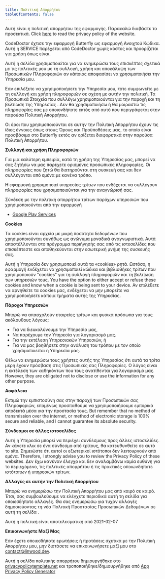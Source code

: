 ```yaml
---
title: Πολιτική Απορρήτου
tableOfContents: false
---
```


Αυτή είναι η πολιτική απορρήτου της εφαρμογής. Παρακαλώ διαβάστε το προσεκτικά.
Click [here](https://go.linwood.dev/privacypolicy) to read the privacy policy of the website.

CodeDoctor έχτισε την εφαρμογή Butterfly ως εφαρμογή Ανοιχτού Κώδικα. Αυτή η SERVICE παρέχεται από CodeDoctor χωρίς κόστος και προορίζεται για χρήση όπως είναι.

Αυτή η σελίδα χρησιμοποιείται για να ενημερώσει τους επισκέπτες σχετικά με τις πολιτικές μου με τη συλλογή, χρήση και αποκάλυψη των Προσωπικών Πληροφοριών αν κάποιος αποφασίσει να χρησιμοποιήσει την Υπηρεσία μου.

Εάν επιλέξετε να χρησιμοποιήσετε την Υπηρεσία μου, τότε συμφωνείτε με τη συλλογή και χρήση πληροφοριών σε σχέση με αυτήν την πολιτική. Τα Προσωπικά Στοιχεία που συλλέγω χρησιμοποιούνται για την παροχή και τη βελτίωση της Υπηρεσίας
. Δεν θα χρησιμοποιήσω ή θα μοιραστώ τις πληροφορίες σας με οποιονδήποτε εκτός από αυτό που περιγράφεται στην παρούσα Πολιτική Απορρήτου.

Οι όροι που χρησιμοποιούνται σε αυτήν την Πολιτική Απορρήτου έχουν τις ίδιες έννοιες όπως στους Όρους και Προϋποθέσεις μας, το οποίο είναι προσβάσιμο στο Butterfly εκτός αν ορίζεται διαφορετικά στην παρούσα Πολιτική Απορρήτου.

**Συλλογή και χρήση Πληροφοριών**

Για μια καλύτερη εμπειρία, κατά τη χρήση της Υπηρεσίας μας, μπορεί να σας ζητήσω να μας παρέχετε ορισμένες προσωπικές πληροφορίες. Οι πληροφορίες που ζητώ θα διατηρούνται στη συσκευή σας και
δεν συλλέγονται από εμένα με κανένα τρόπο.

Η εφαρμογή χρησιμοποιεί υπηρεσίες τρίτων που ενδέχεται να συλλέγουν πληροφορίες που χρησιμοποιούνται για την αναγνώρισή σας.

Σύνδεση με την πολιτική απορρήτου τρίτων παρόχων υπηρεσιών που χρησιμοποιούνται από την εφαρμογή

- [Google Play Services](https://www.google.com/policies/privacy/)

**Cookies**

Τα cookies είναι αρχεία με μικρή ποσότητα δεδομένων που χρησιμοποιούνται συνήθως ως ανώνυμα μοναδικά αναγνωριστικά. Αυτά αποστέλλονται στο πρόγραμμα περιήγησής σας από τις ιστοσελίδες που επισκέπτεστε και αποθηκεύονται στην εσωτερική μνήμη
της συσκευής σας.

Αυτή η Υπηρεσία δεν χρησιμοποιεί αυτά τα «cookies» ρητά. Ωστόσο, η εφαρμογή ενδέχεται να χρησιμοποιεί κώδικα και βιβλιοθήκες τρίτων που χρησιμοποιούν "cookies" για τη συλλογή πληροφοριών και τη βελτίωση των υπηρεσιών τους. You have the option
to either accept or refuse these cookies and know when a cookie is being sent to your device. Αν επιλέξετε να αρνηθείτε τα cookies μας, ενδέχεται να μην μπορείτε να χρησιμοποιήσετε κάποια τμήματα αυτής της Υπηρεσίας.

**Πάροχοι Υπηρεσιών**

Μπορώ να απασχολούν εταιρείες τρίτων και φυσικά πρόσωπα για τους ακόλουθους λόγους:

- Για να διευκολύνουμε την Υπηρεσία μας,
- Να παρέχουμε την Υπηρεσία για λογαριασμό μας.
- Για την εκτέλεση Υπηρεσιακών Υπηρεσιών, ή
- Για να μας βοηθήσετε στην ανάλυση του τρόπου με τον οποίο χρησιμοποιείται η Υπηρεσία μας.

Θέλω να ενημερώσω τους χρήστες αυτής της Υπηρεσίας ότι αυτά τα τρίτα μέρη έχουν πρόσβαση στις Προσωπικές σας Πληροφορίες. Ο λόγος είναι η εκτέλεση των καθηκόντων που τους ανατίθενται για λογαριασμό μας. However, they are obligated
not to disclose or use the information for any other purpose.

**Ασφάλεια**

Εκτιμώ την εμπιστοσύνη σας στην παροχή των Προσωπικών σας Πληροφοριών, επομένως προσπαθούμε να χρησιμοποιήσουμε εμπορικά αποδεκτά μέσα για την προστασία τους. But remember that no method of transmission over the internet,
or method of electronic storage is 100% secure and reliable, and I cannot guarantee its absolute security.

**Σύνδεσμοι σε άλλες ιστοσελίδες**

Αυτή η Υπηρεσία μπορεί να περιέχει συνδέσμους προς άλλες ιστοσελίδες. Αν κάνετε κλικ σε ένα σύνδεσμο από τρίτους, θα κατευθυνθείτε σε αυτό το site. Σημειώστε ότι αυτοί οι εξωτερικοί ιστότοποι δεν λειτουργούν από εμένα. Therefore, I strongly
advise you to review the Privacy Policy of these websites. Δεν έχω κανέναν έλεγχο και δεν αναλαμβάνω καμία ευθύνη για το περιεχόμενο, τις πολιτικές απορρήτου ή τις πρακτικές οποιωνδήποτε ιστότοπων ή υπηρεσιών τρίτων.

**Αλλαγές σε αυτήν την Πολιτική Απορρήτου**

Μπορώ να ενημερώσω την Πολιτική Απορρήτου μας από καιρό σε καιρό. Έτσι, σας συμβουλεύουμε να ελέγχετε περιοδικά αυτή τη σελίδα για οποιεσδήποτε αλλαγές. Θα σας ενημερώσω για τυχόν αλλαγές δημοσιεύοντας τη νέα Πολιτική Προστασίας Προσωπικών Δεδομένων σε αυτή τη σελίδα
.

Αυτή η πολιτική είναι αποτελεσματική από 2021-02-07

**Επικοινωνήστε Μαζί Μας**

Εάν έχετε οποιεσδήποτε ερωτήσεις ή προτάσεις σχετικά με την Πολιτική Απορρήτου μου, μην διστάσετε να επικοινωνήσετε μαζί μου στο contact@linwood.dev.

Αυτή η σελίδα πολιτικής απορρήτου δημιουργήθηκε στο [privacypolicytemplate.net](https://privacypolicytemplate.net) και τροποποιήθηκε/δημιουργήθηκε
από [App Privacy Policy Generator](https://app-privacy-policy-generator.nisrulz.com/)
